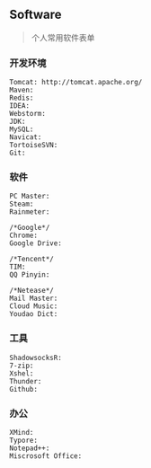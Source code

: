 ## Software

> 个人常用软件表单

### 开发环境

```
Tomcat: http://tomcat.apache.org/
Maven:
Redis:
IDEA:
Webstorm:
JDK:
MySQL:
Navicat:
TortoiseSVN:
Git:
```

### 软件

```
PC Master:
Steam:
Rainmeter:

/*Google*/
Chrome:
Google Drive:

/*Tencent*/
TIM:
QQ Pinyin:

/*Netease*/
Mail Master:
Cloud Music:
Youdao Dict:
```

### 工具

```
ShadowsocksR:
7-zip:
Xshel:
Thunder:
Github:
```

### 办公

```
XMind:
Typore:
Notepad++:
Miscrosoft Office:
```

